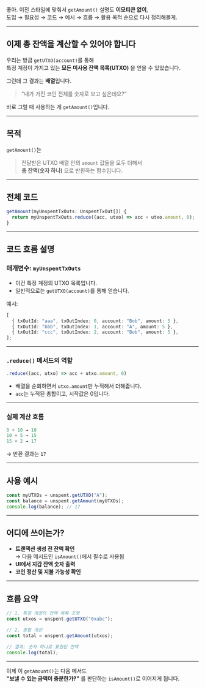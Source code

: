 좋아. 이전 스타일에 맞춰서 `getAmount()` 설명도 **이모티콘 없이**,  
도입 → 필요성 → 코드 → 예시 → 흐름 → 활용 목적 순으로 다시 정리해볼게.

---

## 이제 총 잔액을 계산할 수 있어야 합니다

우리는 방금 `getUTXO(account)`를 통해  
특정 계정이 가지고 있는 **모든 미사용 잔액 목록(UTXO)** 을 얻을 수 있었습니다.

그런데 그 결과는 **배열**입니다.

> "내가 가진 코인 전체를 숫자로 보고 싶은데요?"

바로 그럴 때 사용하는 게 `getAmount()`입니다.

---

## 목적

`getAmount()`는

> 전달받은 UTXO 배열 안의 `amount` 값들을 모두 더해서  
> **총 잔액(숫자 하나)** 으로 반환하는 함수입니다.

---

## 전체 코드

```ts
getAmount(myUnspentTxOuts: UnspentTxOut[]) {
  return myUnspentTxOuts.reduce((acc, utxo) => acc + utxo.amount, 0);
}
```

---

## 코드 흐름 설명

### 매개변수: `myUnspentTxOuts`

- 이건 특정 계정의 UTXO 목록입니다.
- 일반적으로는 `getUTXO(account)`를 통해 얻습니다.

예시:

```ts
[
  { txOutId: "aaa", txOutIndex: 0, account: "Bob", amount: 5 },
  { txOutId: "bbb", txOutIndex: 1, account: "A", amount: 5 },
  { txOutId: "ccc", txOutIndex: 2, account: "Bob", amount: 5 },
];
```

---

### `.reduce()` 메서드의 역할

```ts
.reduce((acc, utxo) => acc + utxo.amount, 0)
```

- 배열을 순회하면서 `utxo.amount`만 누적해서 더해줍니다.
- `acc`는 누적된 총합이고, 시작값은 0입니다.

---

### 실제 계산 흐름

```ts
0 + 10 → 10
10 + 5 → 15
15 + 2 → 17
```

→ 반환 결과는 `17`

---

## 사용 예시

```ts
const myUTXOs = unspent.getUTXO("A");
const balance = unspent.getAmount(myUTXOs);
console.log(balance); // 17
```

---

## 어디에 쓰이는가?

- **트랜잭션 생성 전 잔액 확인**  
  → 다음 메서드인 `isAmount()`에서 필수로 사용됨
- **UI에서 지갑 잔액 숫자 출력**
- **코인 정산 및 지불 가능성 확인**

---

## 흐름 요약

```ts
// 1. 특정 계정의 잔액 목록 조회
const utxos = unspent.getUTXO("0xabc");

// 2. 총합 계산
const total = unspent.getAmount(utxos);

// 결과: 숫자 하나로 표현된 잔액
console.log(total);
```

---

이제 이 `getAmount()`는 다음 메서드  
**"보낼 수 있는 금액이 충분한가?"** 를 판단하는 `isAmount()`로 이어지게 됩니다.
